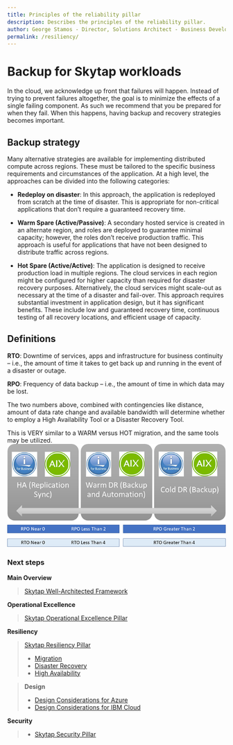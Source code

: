 ```yaml
---
title: Principles of the reliability pillar
description: Describes the principles of the reliability pillar.
author: George Stamos - Director, Solutions Architect - Business Development
permalink: /resiliency/
---
```



# Backup for Skytap workloads

In the cloud, we acknowledge up front that failures will happen. Instead of trying to prevent failures altogether, the goal is to minimize the effects of a single failing component. As such we recommend that you be prepared for when they fail. When this happens, having backup and recovery strategies becomes important.

## Backup strategy

Many alternative strategies are available for implementing distributed compute across regions. These must be tailored to the specific business requirements and circumstances of the application. At a high level, the approaches can be divided into the following categories:

- **Redeploy on disaster**: In this approach, the application is redeployed from scratch at the time of disaster. This is appropriate for non-critical applications that don’t require a guaranteed recovery time.

- **Warm Spare (Active/Passive)**: A secondary hosted service is created in an alternate region, and roles are deployed to guarantee minimal capacity; however, the roles don’t receive production traffic. This approach is useful for applications that have not been designed to distribute traffic across regions.

- **Hot Spare (Active/Active)**: The application is designed to receive production load in multiple regions. The cloud services in each region might be configured for higher capacity than required for disaster recovery purposes. Alternatively, the cloud services might scale-out as necessary at the time of a disaster and fail-over. This approach requires substantial investment in application design, but it has significant benefits. These include low and guaranteed recovery time, continuous testing of all recovery locations, and efficient usage of capacity.

## Definitions

**RTO**: Downtime of services, apps and infrastructure for business continuity – i.e., the amount of time it takes to get back up and running in the event of a disaster or outage.

**RPO**: Frequency of data backup – i.e., the amount of time in which data may be lost.

The two numbers above, combined with contingencies like distance, amount of data rate change and available bandwidth will determine whether to employ a High Availability Tool or a Disaster Recovery Tool.

This is VERY similar to a WARM versus HOT migration, and the same tools may be utilized.
<img src="https://raw.githubusercontent.com/skytap/well-architected-framework/master/resiliency/media/backuptypes.png" width="800">

### Next steps

**Main Overview**
> [Skytap Well-Architected Framework](../README.md)

**Operational Excellence**
>[Skytap Operational Excellence Pillar](../operations/README.md)

**Resiliency**
> [Skytap Resiliency Pillar](README.md)
>* [Migration](migrations.md)
>* [Disaster Recovery](disasterrecovery.md)
>* [High Availability](ibmihadr.md)

>**Design**
>* [Design Considerations for Azure](designconsiderationsazure.md)
>* [Design Considerations for IBM Cloud](designconsiderationsibm.md)


**Security**
> * [Skytap Security Pillar](../security/README.md)


